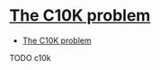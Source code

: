 # [The C10K problem](http://www.kegel.com/c10k.html)

- [The C10K problem](#the-c10k-problem)










TODO c10k